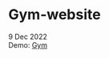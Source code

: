 # Gym-website
9 Dec 2022 <br>
Demo: <a href="https://omnia-ahmed208.github.io/Gym-website/" target="_blank" rel="noreferrer">  Gym </a> 
